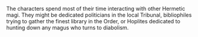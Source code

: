 The characters spend most of their time interacting with other Hermetic magi. They might be dedicated politicians in the local Tribunal, bibliophiles trying to gather the finest library in the Order, or Hoplites dedicated to hunting down any magus who turns to diabolism.
